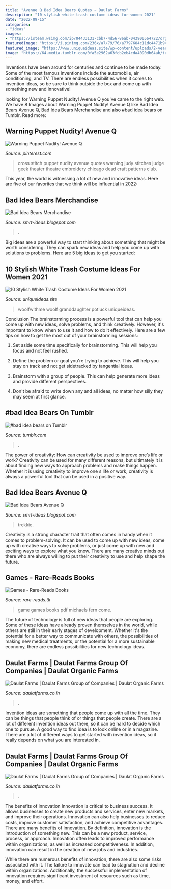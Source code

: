 ```yaml
---
title: "Avenue Q Bad Idea Bears Quotes ~ Daulat Farms"
description: "10 stylish white trash costume ideas for women 2021"
date: "2022-09-15"
categories:
- "ideas"
images:
- "https://isteam.wsimg.com/ip/04433131-cbb7-4d56-8eab-043900564722/organic-grocery.png/:/rs=w:365,h:365,cg:true,m/cr=w:365,h:365"
featuredImage: "https://i.pinimg.com/236x/a7/79/76/a7797684c11dc4471b94e56720e30c09--cross-stitch-quotes-broadway-musicals.jpg"
featured_image: "https://www.uniqueideas.site/wp-content/uploads/2-year-old-gift-ideas-woolfwithme-woolf-with-me-lindsay-woolf-1-600x750.jpg"
image: "https://64.media.tumblr.com/0fa5e2962a63fcb2eb4cda4090db64ab/tumblr_nnfrbjvH3D1tuvon9o1_640.jpg"
---
```



Inventions have been around for centuries and continue to be made today. Some of the most famous inventions include the automobile, air conditioning, and TV. There are endless possibilities when it comes to invention ideas, so be sure to think outside the box and come up with something new and innovative!

	

		
looking for Warning Puppet Nudity! Avenue Q you've came to the right web. We have 8 Images about Warning Puppet Nudity! Avenue Q like Bad Idea Bears Avenue Q, Bad Idea Bears Merchandise and also #bad idea bears on Tumblr. Read more:
		
    
## Warning Puppet Nudity! Avenue Q

<img loading=lazy src="https://i.pinimg.com/236x/a7/79/76/a7797684c11dc4471b94e56720e30c09--cross-stitch-quotes-broadway-musicals.jpg" onerror="this.onerror=null;this.src='https://tse4.mm.bing.net/th?id=OIP.Fpz4xt75jweZGXeov5ptZQAAAA&amp;pid=15.1';" alt="Warning Puppet Nudity! Avenue Q">

_Source: pinterest.com_

>cross stitch puppet nudity avenue quotes warning judy stitches judge geek theater theatre embroidery chicago dead craft patterns club. 

	

This year, the world is witnessing a lot of new and innovative ideas. Here are five of our favorites that we think will be influential in 2022: 

    
## Bad Idea Bears Merchandise

<img loading=lazy src="https://wdwnt.com/wp-content/uploads/2019/08/TDL_PR080119_17-1200x900.jpeg" onerror="this.onerror=null;this.src='https://tse1.mm.bing.net/th?id=OIP.byklOZL9xGk37iNdAmIlAAHaFj&amp;pid=15.1';" alt="Bad Idea Bears Merchandise">

_Source: smrt-ideas.blogspot.com_

>. 

	

Big ideas are a powerful way to start thinking about something that might be worth considering. They can spark new ideas and help you come up with solutions to problems. Here are 5 big ideas to get you started: 

    
## 10 Stylish White Trash Costume Ideas For Women 2021

<img loading=lazy src="https://www.uniqueideas.site/wp-content/uploads/2-year-old-gift-ideas-woolfwithme-woolf-with-me-lindsay-woolf-1-600x750.jpg" onerror="this.onerror=null;this.src='https://tse3.mm.bing.net/th?id=OIP.spW6uw5n0tlfly8WDUxtbgHaJQ&amp;pid=15.1';" alt="10 Stylish White Trash Costume Ideas For Women 2021">

_Source: uniqueideas.site_

>woolfwithme woolf granddaughter potluck uniqueideas. 

	

Conclusion
The brainstorming process is a powerful tool that can help you come up with new ideas, solve problems, and think creatively. However, it's important to know when to use it and how to do it effectively. Here are a few tips on how to get the most out of your brainstorming sessions:
1. Set aside some time specifically for brainstorming. This will help you focus and not feel rushed.

2. Define the problem or goal you're trying to achieve. This will help you stay on track and not get sidetracked by tangential ideas.

3. Brainstorm with a group of people. This can help generate more ideas and provide different perspectives.

4. Don't be afraid to write down any and all ideas, no matter how silly they may seem at first glance.

    
## #bad Idea Bears On Tumblr

<img loading=lazy src="https://64.media.tumblr.com/0fa5e2962a63fcb2eb4cda4090db64ab/tumblr_nnfrbjvH3D1tuvon9o1_640.jpg" onerror="this.onerror=null;this.src='https://tse2.mm.bing.net/th?id=OIP.Ty5h_rqanOg-2HFuJzK6dQHaFS&amp;pid=15.1';" alt="#bad idea bears on Tumblr">

_Source: tumblr.com_

>. 

	

The power of creativity: How can creativity be used to improve one’s life or work?
Creativity can be used for many different reasons, but ultimately it is about finding new ways to approach problems and make things happen. Whether it is using creativity to improve one s life or work, creativity is always a powerful tool that can be used in a positive way.

    
## Bad Idea Bears Avenue Q

<img loading=lazy src="https://yourbroadwayyourway.com/wp-content/uploads/trekkie-monster.jpg" onerror="this.onerror=null;this.src='https://tse3.mm.bing.net/th?id=OIP.Z9ycF3UBzuLndSeNoyfCywHaGg&amp;pid=15.1';" alt="Bad Idea Bears Avenue Q">

_Source: smrt-ideas.blogspot.com_

>trekkie. 

	

Creativity is a strong character trait that often comes in handy when it comes to problem-solving. It can be used to come up with new ideas, come up with creative ways to solve problems, or just come up with new and exciting ways to explore what you know. There are many creative minds out there who are always willing to put their creativity to use and help shape the future.

    
## Games - Rare-Reads Books

<img loading=lazy src="https://images-na.ssl-images-amazon.com/images/I/61w2XuPp7xL._SX341_BO1,204,203,200_.jpg" onerror="this.onerror=null;this.src='https://tse2.mm.bing.net/th?id=OIP.4flp5JL2tkjMqAEvCkDPrAAAAA&amp;pid=15.1';" alt="Games - Rare-Reads Books">

_Source: rare-reads.tk_

>game games books pdf michaels fern come. 

	

The future of technology is full of new ideas that people are exploring. Some of these ideas have already proven themselves in the world, while others are still in their early stages of development. Whether it's the potential for a better way to communicate with others, the possibilities of making new medical treatments, or the potential for a more sustainable economy, there are endless possibilities for new technology ideas.

    
## Daulat Farms | Daulat Farms Group Of Companies | Daulat Organic Farms

<img loading=lazy src="https://img1.wsimg.com/isteam/ip/04433131-cbb7-4d56-8eab-043900564722/20200712_043445.jpg/:/cr=t:0%25,l:0%25,w:100%25,h:100%25/rs=w:1023,cg:true/rs=h:100" onerror="this.onerror=null;this.src='https://tse4.mm.bing.net/th?id=OIP.zcRhmFacmYXMbcDRWpVN_wAAAA&amp;pid=15.1';" alt="Daulat Farms | Daulat Farms Group of Companies | Daulat Organic Farms">

_Source: daulatfarms.co.in_

>. 

	

Invention ideas are something that people come up with all the time. They can be things that people think of or things that people create. There are a lot of different invention ideas out there, so it can be hard to decide which one to pursue. A good way to find idea is to look online or in a magazine. There are a lot of different ways to get started with invention ideas, so it really depends on what you are interested in.

    
## Daulat Farms | Daulat Farms Group Of Companies | Daulat Organic Farms

<img loading=lazy src="https://isteam.wsimg.com/ip/04433131-cbb7-4d56-8eab-043900564722/organic-grocery.png/:/rs=w:365,h:365,cg:true,m/cr=w:365,h:365" onerror="this.onerror=null;this.src='https://tse2.mm.bing.net/th?id=OIP.zy9YjNvF2VrFAoaZr4I3WQAAAA&amp;pid=15.1';" alt="Daulat Farms | Daulat Farms Group of Companies | Daulat Organic Farms">

_Source: daulatfarms.co.in_

>. 

	

The benefits of innovation
Innovation is critical to business success. It allows businesses to create new products and services, enter new markets, and improve their operations. Innovation can also help businesses to reduce costs, improve customer satisfaction, and achieve competitive advantages.
There are many benefits of innovation. By definition, innovation is the introduction of something new. This can be a new product, service, process, or approach. Innovation often leads to improved performance within organizations, as well as increased competitiveness. In addition, innovation can result in the creation of new jobs and industries.

While there are numerous benefits of innovation, there are also some risks associated with it. The failure to innovate can lead to stagnation and decline within organizations. Additionally, the successful implementation of innovation requires significant investment of resources such as time, money, and effort.

